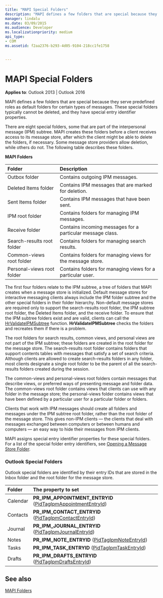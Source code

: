 ```yaml
---
title: "MAPI Special Folders"
description: "MAPI defines a few folders that are special because they serve predefined roles as default folders for certain types of messages."
manager: lindalu
ms.date: 03/09/2015
ms.audience: Developer
ms.localizationpriority: medium
api_type:
- COM
ms.assetid: f2aa2376-b293-4d05-9104-218cc1fe1758
 
 
---
```


# MAPI Special Folders

  
  
**Applies to**: Outlook 2013 | Outlook 2016 
  
MAPI defines a few folders that are special because they serve predefined roles as default folders for certain types of messages. These special folders typically cannot be deleted, and they have special entry identifier properties.
  
There are eight special folders, some that are part of the interpersonal message (IPM) subtree. MAPI creates these folders before a client receives access to its message store, after which the client might be able to delete the folders, if necessary. Some message store providers allow deletion, while others do not. The following table describes these folders.
  
**MAPI Folders**

|**Folder**|**Description**|
|:-----|:-----|
|Outbox folder  <br/> |Contains outgoing IPM messages. |
|Deleted Items folder  <br/> |Contains IPM messages that are marked for deletion. |
|Sent Items folder  <br/> |Contains IPM messages that have been sent. |
|IPM root folder  <br/> |Contains folders for managing IPM messages. |
|Receive folder  <br/> |Contains incoming messages for a particular message class. |
|Search-results root folder  <br/> |Contains folders for managing search results. |
|Common-views root folder  <br/> |Contains folders for managing views for the message store. |
|Personal-views root folder  <br/> |Contains folders for managing views for a particular user. |
   
The first four folders relate to the IPM subtree, a tree of folders that MAPI creates when a message store is initialized. Default message stores for interactive messaging clients always include the IPM folder subtree and the other special folders in their folder hierarchy. Non-default message stores are required only to support the search-results root folder, the IPM subtree root folder, the Deleted Items folder, and the receive folder. To ensure that the IPM subtree folders exist and are valid, clients can call the [HrValidateIPMSubtree](hrvalidateipmsubtree.md) function. **HrValidateIPMSubtree** checks the folders and recreates them if there is a problem. 
  
The root folders for search results, common views, and personal views are not part of the IPM subtree; these folders are created in the root folder for the message store. The search-results root folder contains folders that support contents tables with messages that satisfy a set of search criteria. Although clients are allowed to create search-results folders in any folder, most clients designate a single root folder to be the parent of all the search-results folders created during the session. 
  
The common-views and personal-views root folders contain messages that describe views, or preferred ways of presenting message and folder data. The common-views root folder contains views that clients can use with any folder in the message store; the personal-views folder contains views that have been defined by a particular user for a particular folder or folders.
  
Clients that work with IPM messages should create all folders and messages under the IPM subtree root folder, rather than the root folder of the message store. This gives non-IPM clients — the clients that deal with messages exchanged between computers or between humans and computers — an easy way to hide their messages from IPM clients. 
  
MAPI assigns special entry identifier properties for these special folders. For a list of the special folder entry identifiers, see [Opening a Message Store Folder](opening-a-message-store-folder.md).
  
### Outlook Special Folders

Outlook special folders are identified by their entry IDs that are stored in the Inbox folder and the root folder for the message store.
  
|**Folder**|**The property to set**|
|:-----|:-----|
|Calendar  <br/> |**PR_IPM_APPOINTMENT_ENTRYID** ([PidTagIpmAppointmentEntryId](pidtagipmappointmententryid-canonical-property.md))  <br/> |
|Contacts  <br/> |**PR_IPM_CONTACT_ENTRYID** ([PidTagIpmContactEntryId](pidtagipmcontactentryid-canonical-property.md))  <br/> |
|Journal  <br/> |**PR_IPM_JOURNAL_ENTRYID** ([PidTagIpmJournalEntryId](pidtagipmjournalentryid-canonical-property.md))  <br/> |
|Notes  <br/> |**PR_IPM_NOTE_ENTRYID** ([PidTagIpmNoteEntryId](pidtagipmnoteentryid-canonical-property.md))  <br/> |
|Tasks  <br/> |**PR_IPM_TASK_ENTRYID** ([PidTagIpmTaskEntryId](pidtagipmtaskentryid-canonical-property.md))  <br/> |
|Drafts  <br/> |**PR_IPM_DRAFTS_ENTRYID** ([PidTagIpmDraftsEntryId](pidtagipmdraftsentryid-canonical-property.md))  <br/> |
   
## See also



[MAPI Folders](mapi-folders.md)

